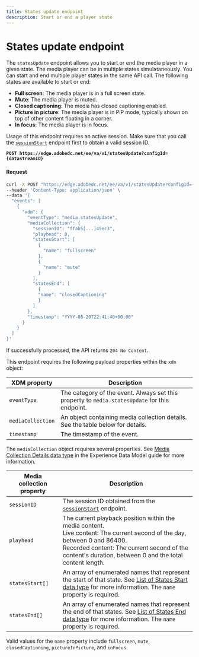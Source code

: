 ```yaml
---
title: States update endpoint
description: Start or end a player state
---
```

# States update endpoint

The `statesUpdate` endpoint allows you to start or end the media player in a given state. The media player can be in multiple states simulataneously. You can start and end multiple player states in the same API call. The following states are available to start or end:

* **Full screen**: The media player is in a full screen state.
* **Mute**: The media player is muted.
* **Closed captioning**: The media has closed captioning enabled.
* **Picture in picture**: The media player is in PiP mode, typically shown on top of other content floating in a corner.
* **In focus**: The media player is in focus.

Usage of this endpoint requires an active session. Make sure that you call the [`sessionStart`](sessions.md#sessionstart) endpoint first to obtain a valid session ID.

**`POST https://edge.adobedc.net/ee/va/v1/statesUpdate?configId={datastreamID}`**

<CodeBlock slots="heading, code" repeat="1" languages="CURL"/>

#### Request

```sh
curl -X POST "https://edge.adobedc.net/ee/va/v1/statesUpdate?configId={datastreamID}" \
--header 'Content-Type: application/json' \
--data '{
  "events": [
    {
      "xdm": {
        "eventType": "media.statesUpdate",
        "mediaCollection": {
          "sessionID": "ffab5[...]45ec3",
          "playhead": 0,
          "statesStart": [
            {
              "name": "fullscreen"
            },
            {
              "name": "mute"
            }
          ],
          "statesEnd": [
            {
            "name": "closedCaptioning"
            }
          ]
        },
        "timestamp": "YYYY-08-20T22:41:40+00:00"
      }
    }
  ]
}'
```

If successfully processed, the API returns `204 No Content`.

This endpoint requires the following payload properties within the `xdm` object:

| XDM property | Description |
| --- | --- |
| `eventType` | The category of the event. Always set this property to `media.statesUpdate` for this endpoint. |
| `mediaCollection` | An object containing media collection details. See the table below for details. |
| `timestamp` | The timestamp of the event. |

The `mediaCollection` object requires several properties. See [Media Collection Details data type](https://experienceleague.adobe.com/en/docs/experience-platform/xdm/data-types/media-collection-details) in the Experience Data Model guide for more information.

| Media collection property | Description |
| --- | --- |
| `sessionID` | The session ID obtained from the [`sessionStart`](sessions.md#sessionstart) endpoint. |
| `playhead` | The current playback position within the media content.<br/>Live content: The current second of the day, between 0 and 86400.<br/>Recorded content: The current second of the content's duration, between 0 and the total content length. |
| `statesStart[]` | An array of enumerated names that represent the start of that state. See [List of States Start data type](https://experienceleague.adobe.com/en/docs/experience-platform/xdm/data-types/list-of-states-start-collection) for more information. The `name` property is required. |
| `statesEnd[]` | An array of enumerated names that represent the end of that states. See [List of States End data type](https://experienceleague.adobe.com/en/docs/experience-platform/xdm/data-types/list-of-states-end-collection) for more information. The `name` property is required. |

Valid values for the `name` property include `fullscreen`, `mute`, `closedCaptioning`, `pictureInPicture`, and `inFocus`.
